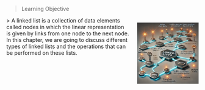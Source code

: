 
 > Learning Objective 
<div style="display: flex; align-items: flex-start; gap: 20px; margin-bottom: 20px;">
 <div style="flex: 2;">>  A linked list is a collection of data elements called nodes in which the linear 
representation is given by links from one node to the next node. In this chapter, we 
are going to discuss different types of linked lists and the operations that can be 
performed on these lists.
 
 </div>
 <div style="flex: 1;"> 
 
 ![image/list/1g.webp](/image/list/1g.webp) 
 
 </div></div>
